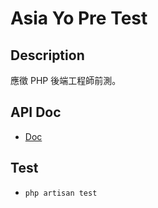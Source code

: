 # Asia Yo Pre Test

## Description
應徵 PHP 後端工程師前測。

## API Doc
- [Doc](https://ytimo1.docs.apiary.io)

## Test
- `php artisan test`

